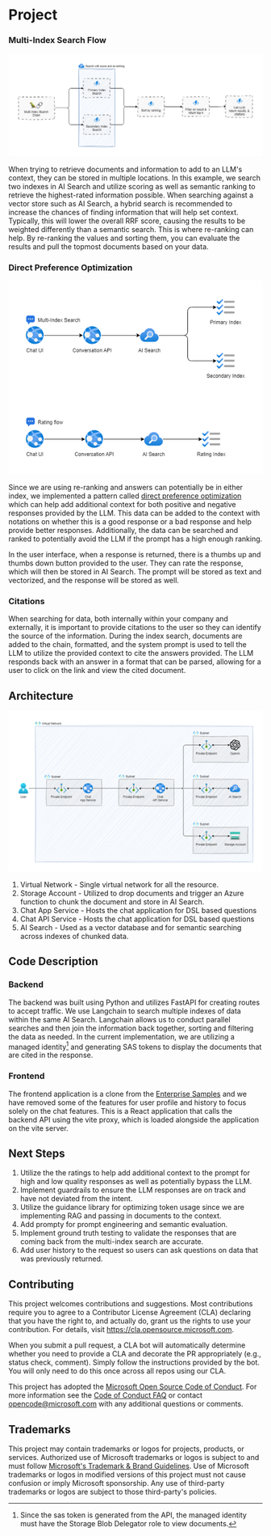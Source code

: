 # Project

### Multi-Index Search Flow
![alt text](./assets/chain.png "LangChain Flow")

When trying to retrieve documents and information to add to an LLM's context, they can be stored in multiple locations. In this example, we search two indexes in AI Search and utilize scoring as well as semantic ranking to retrieve the highest-rated information possible. When searching against a vector store such as AI Search, a hybrid search is recommended to increase the chances of finding information that will help set context. Typically, this will lower the overall RRF score, causing the results to be weighted differently than a semantic search. This is where re-ranking can help. By re-ranking the values and sorting them, you can evaluate the results and pull the topmost documents based on your data.

### Direct Preference Optimization
![alt text](./assets/user-flows.png "LangChain Flow")

Since we are using re-ranking and answers can potentially be in either index, we implemented a pattern called [direct preference optimization](https://arxiv.org/abs/2305.18290) which can help add additional context for both positive and negative responses provided by the LLM. This data can be added to the context with notations on whether this is a good response or a bad response and help provide better responses. Additionally, the data can be searched and ranked to potentially avoid the LLM if the prompt has a high enough ranking.

In the user interface, when a response is returned, there is a thumbs up and thumbs down button provided to the user. They can rate the response, which will then be stored in AI Search. The prompt will be stored as text and vectorized, and the response will be stored as well.

### Citations

When searching for data, both internally within your company and externally, it is important to provide citations to the user so they can identify the source of the information. During the index search, documents are added to the chain, formatted, and the system prompt is used to tell the LLM to utilize the provided context to cite the answers provided. The LLM responds back with an answer in a format that can be parsed, allowing for a user to click on the link and view the cited document.

## Architecture
![alt text](./assets/architecture.png "Architecture")
1. Virtual Network - Single virtual network for all the resource.
2. Storage Account - Utilized to drop documents and trigger an Azure function to chunk the document and store in AI Search.
3. Chat App Service - Hosts the chat application for DSL based questions
4. Chat API Service - Hosts the chat application for DSL based questions
5. AI Search - Used as a vector database and for semantic searching across indexes of chunked data.

## Code Description
### Backend
The backend was built using Python and utilizes FastAPI for creating routes to accept traffic. We use Langchain to search multiple indexes of data within the same AI Search. Langchain allows us to conduct parallel searches and then join the information back together, sorting and filtering the data as needed. In the current implementation, we are utilizing a managed identity[^1] and generating SAS tokens to display the documents that are cited in the response.

[^1]: Since the sas token is generated from the API, the managed identity must have the Storage Blob Delegator role to view documents.

### Frontend
The frontend application is a clone from the [Enterprise Samples](https://github.com/Azure-Samples/openai/tree/main/End_to_end_Solutions/AOAISearchDemo/app/frontend) and we have removed some of the features for user profile and history to focus solely on the chat features. This is a React application that calls the backend API using the vite proxy, which is loaded alongside the application on the vite server.

## Next Steps
1. Utilize the the ratings to help add additional context to the prompt for high and low quality responses as well as potentially bypass the LLM.
2. Implement guardrails to ensure the LLM responses are on track and have not deviated from the intent.
3. Utilize the guidance library for optimizing token usage since we are implementing RAG and passing in documents to the context. 
4. Add prompty for prompt engineering and semantic evaluation.
5. Implement ground truth testing to validate the responses that are coming back from the multi-index search are accurate.
6. Add user history to the request so users can ask questions on data that was previously returned.

## Contributing

This project welcomes contributions and suggestions.  Most contributions require you to agree to a
Contributor License Agreement (CLA) declaring that you have the right to, and actually do, grant us
the rights to use your contribution. For details, visit https://cla.opensource.microsoft.com.

When you submit a pull request, a CLA bot will automatically determine whether you need to provide
a CLA and decorate the PR appropriately (e.g., status check, comment). Simply follow the instructions
provided by the bot. You will only need to do this once across all repos using our CLA.

This project has adopted the [Microsoft Open Source Code of Conduct](https://opensource.microsoft.com/codeofconduct/).
For more information see the [Code of Conduct FAQ](https://opensource.microsoft.com/codeofconduct/faq/) or
contact [opencode@microsoft.com](mailto:opencode@microsoft.com) with any additional questions or comments.

## Trademarks

This project may contain trademarks or logos for projects, products, or services. Authorized use of Microsoft 
trademarks or logos is subject to and must follow 
[Microsoft's Trademark & Brand Guidelines](https://www.microsoft.com/en-us/legal/intellectualproperty/trademarks/usage/general).
Use of Microsoft trademarks or logos in modified versions of this project must not cause confusion or imply Microsoft sponsorship.
Any use of third-party trademarks or logos are subject to those third-party's policies.






